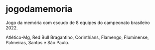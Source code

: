 # jogodamemoria

Jogo da memória com escudo de 8 equipes do campeonato brasileiro 2022.

Atlético-Mg, Red Bull Bragantino, Corinthians, Flamengo, Fluminense, Palmeiras, Santos e São Paulo.
